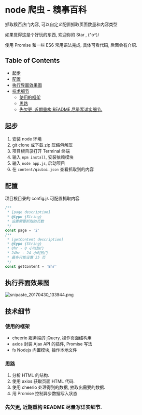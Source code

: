 
# node 爬虫 - 糗事百科

抓取糗百热门内容, 可以自定义配置抓取页面数量和内容类型

如果觉得这是个好玩的东西, 欢迎你的 Star , \(^o^)/

使用 Promise 和一些 ES6 常用语法完成, 具体可看代码, 后面会有介绍.

## Table of Contents

<!-- MarkdownTOC -->

- [起步](#%E8%B5%B7%E6%AD%A5)
- [配置](#%E9%85%8D%E7%BD%AE)
- [执行界面效果图](#%E6%89%A7%E8%A1%8C%E7%95%8C%E9%9D%A2%E6%95%88%E6%9E%9C%E5%9B%BE)
- [技术细节](#%E6%8A%80%E6%9C%AF%E7%BB%86%E8%8A%82)
    - [使用的框架](#%E4%BD%BF%E7%94%A8%E7%9A%84%E6%A1%86%E6%9E%B6)
    - [思路](#%E6%80%9D%E8%B7%AF)
    - [先欠更, 近期重构 README 尽量写详实细节.](#%E5%85%88%E6%AC%A0%E6%9B%B4-%E8%BF%91%E6%9C%9F%E9%87%8D%E6%9E%84-readme-%E5%B0%BD%E9%87%8F%E5%86%99%E8%AF%A6%E5%AE%9E%E7%BB%86%E8%8A%82)

<!-- /MarkdownTOC -->


## 起步

1. 安装 node 环境
2. git clone 或下载 zip 压缩包解压
3. 项目根目录打开 Terminal 终端
4. 输入 `npm install`, 安装依赖模块
5. 输入 `node app.js`, 启动项目
6. 在 `content/qiubai.json` 查看抓取到的内容

## 配置

项目根目录的 config.js 可配置抓取内容

```js
/**
 * [page description]
 * @type {String}
 * 设置需要抓取的页数
 */
const page = '2'
/**
 * [getContent description]
 * @type {String}
 * 8hr - 8 小时热门
 * 24hr - 24 小时热门
 * 最多只能设置 35 页
 */
const getContent = '8hr'
```

## 执行界面效果图

![snipaste_20170430_133944.png](http://upload-images.jianshu.io/upload_images/4434201-441ebe9d16947466.png?imageMogr2/auto-orient/strip%7CimageView2/2/w/1240)

## 技术细节

### 使用的框架

- cheerio 服务端的 jQuery, 操作页面结构用
- axios 封装 Ajax API 的插件, Promise 写法
- fs Nodejs 内置模块, 操作本地文件

### 思路

1. 分析 HTML 的结构.
2. 使用 axios 获取页面 HTML 代码.
3. 使用 cheerio 处理得到的数据, 抽取出需要的数据.
4. 用 Promise 控制异步数据写入状态

### 先欠更, 近期重构 README 尽量写详实细节.

